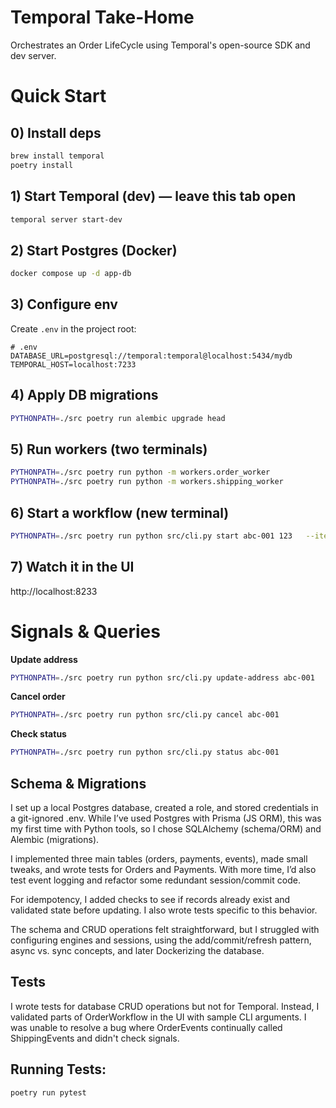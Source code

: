 # Temporal Take-Home

Orchestrates an Order LifeCycle using Temporal's open-source SDK and dev server.

# Quick Start


## 0) Install deps
```bash
brew install temporal
poetry install
```

## 1) Start Temporal (dev)  — leave this tab open
```bash
temporal server start-dev
```

## 2) Start Postgres (Docker)
```bash
docker compose up -d app-db
```

## 3) Configure env
Create `.env` in the project root:

```env
# .env
DATABASE_URL=postgresql://temporal:temporal@localhost:5434/mydb
TEMPORAL_HOST=localhost:7233
```

## 4) Apply DB migrations
```bash
PYTHONPATH=./src poetry run alembic upgrade head
```

## 5) Run workers (two terminals)
```bash
PYTHONPATH=./src poetry run python -m workers.order_worker
PYTHONPATH=./src poetry run python -m workers.shipping_worker
```

## 6) Start a workflow (new terminal)
```bash
PYTHONPATH=./src poetry run python src/cli.py start abc-001 123   --items '[{"name":"apple","qty":1,"price":5.00}]'   --address '{"address":"575 Lake Dr.","city":"Columbus","state":"OH","zipcode":"43210"}'
```

## 7) Watch it in the UI
http://localhost:8233

# Signals & Queries

**Update address**
```bash
PYTHONPATH=./src poetry run python src/cli.py update-address abc-001   --address '{"address":"5 Lake Dr.","city":"Temp","state":"AL","zipcode":"43561"}'
```

**Cancel order**
```bash
PYTHONPATH=./src poetry run python src/cli.py cancel abc-001
```

**Check status**
```bash
PYTHONPATH=./src poetry run python src/cli.py status abc-001
```

## Schema & Migrations

I set up a local Postgres database, created a role, and stored credentials in a git-ignored .env. While I’ve used Postgres with Prisma (JS ORM), this was my first time with Python tools, so I chose SQLAlchemy (schema/ORM) and Alembic (migrations).

I implemented three main tables (orders, payments, events), made small tweaks, and wrote tests for Orders and Payments. With more time, I’d also test event logging and refactor some redundant session/commit code.

For idempotency, I added checks to see if records already exist and validated state before updating. I also wrote tests specific to this behavior.

The schema and CRUD operations felt straightforward, but I struggled with configuring engines and sessions, using the add/commit/refresh pattern, async vs. sync concepts, and later Dockerizing the database.


## Tests

I wrote tests for database CRUD operations but not for Temporal. Instead, I validated parts of OrderWorkflow in the UI with sample CLI arguments. I was unable to resolve a bug where OrderEvents continually called ShippingEvents and didn't check signals. 

## Running Tests:
```bash
poetry run pytest
```



